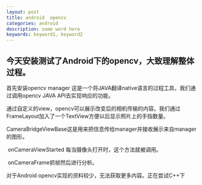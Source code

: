 ```yaml
---
layout: post
title: android  opencv
categories: android
description: some word here
keywords: keyword1, keyword2
---
```



## 今天安装测试了Android下的opencv，大致理解整体过程。

首先安装opencv manager 这是一个将JAVA翻译native语言的过程工具，我们通过调用opencv JAVA API去实现响应的功能。

通过自定义的view，opencv可以展示改变后的相机传输的内容。我们通过FrameLayout加入了一个TextView方便以后显示照片上的手指数量。

​	CameraBridgeViewBase这是用来把信息传给manager并接收展示来自manager的图形。

​	onCameraViewStarted 每当摄像头打开时，这个方法就被调用。

​	onCameraFrame抓帧然后进行分析。

对于Android opencv实现的资料较少，无法获取更多内容。正在尝试C++下